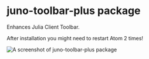 # juno-toolbar-plus package

Enhances Julia Client Toolbar.

After installation you might need to restart Atom 2 times!

![A screenshot of juno-toolbar-plus package](https://github.com/aminya/juno-toolbar-plus/blob/master/screenshot.jpg)
